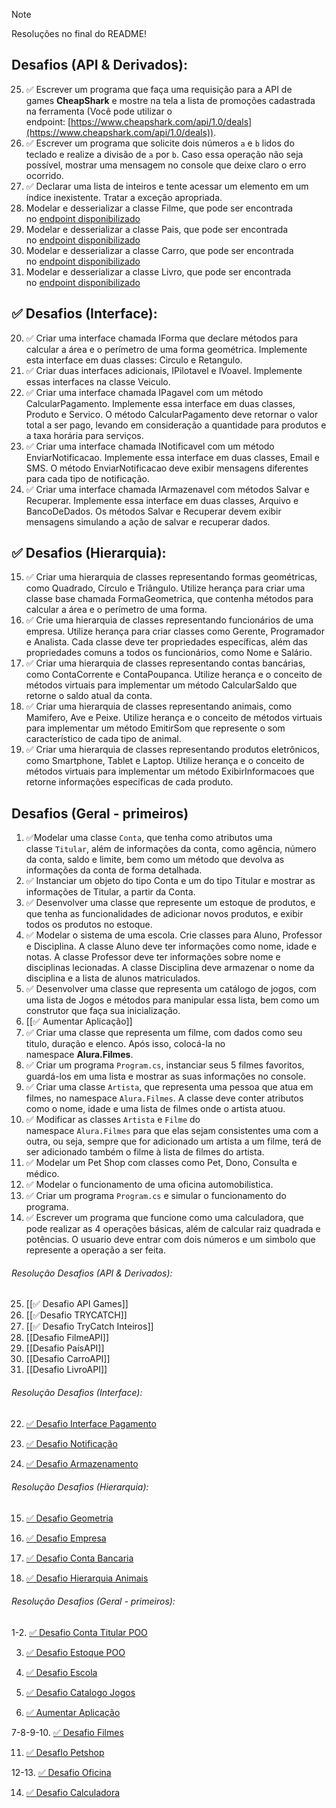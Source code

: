 >[!NOTE]
>Resoluções no final do README!

## Desafios (API & Derivados):
25. ✅ Escrever um programa que faça uma requisição para a API de games **CheapShark** e mostre na tela a lista de promoções cadastrada na ferramenta (Você pode utilizar o endpoint: [https://www.cheapshark.com/api/1.0/deals](https://www.cheapshark.com/api/1.0/deals)).
26. ✅ Escrever um programa que solicite dois números `a` e `b` lidos do teclado e realize a divisão de `a` por `b`. Caso essa operação não seja possível, mostrar uma mensagem no console que deixe claro o erro ocorrido.
27. ✅ Declarar uma lista de inteiros e tente acessar um elemento em um índice inexistente. Tratar a exceção apropriada.
28. Modelar e desserializar a classe Filme, que pode ser encontrada no [endpoint disponibilizado](https://raw.githubusercontent.com/ArthurOcFernandes/Exerc-cios-C-/curso-4-aula-2/Jsons/TopMovies.json)
29. Modelar e desserializar a classe Pais, que pode ser encontrada no [endpoint disponibilizado](https://raw.githubusercontent.com/ArthurOcFernandes/Exerc-cios-C-/curso-4-aula-2/Jsons/Paises.json)
30. Modelar e desserializar a classe Carro, que pode ser encontrada no [endpoint disponibilizado](https://raw.githubusercontent.com/ArthurOcFernandes/Exerc-cios-C-/curso-4-aula-2/Jsons/Carros.json)
31. Modelar e desserializar a classe Livro, que pode ser encontrada no [endpoint disponibilizado](https://raw.githubusercontent.com/ArthurOcFernandes/Exerc-cios-C-/curso-4-aula-2/Jsons/Livros.json)

## ✅ Desafios (Interface):
20. ✅ Criar uma interface chamada IForma que declare métodos para calcular a área e o perímetro de uma forma geométrica. Implemente esta interface em duas classes: Circulo e Retangulo.
21. ✅ Criar duas interfaces adicionais, IPilotavel e IVoavel. Implemente essas interfaces na classe Veiculo.
22. ✅ Criar uma interface chamada IPagavel com um método CalcularPagamento. Implemente essa interface em duas classes, Produto e Servico. O método CalcularPagamento deve retornar o valor total a ser pago, levando em consideração a quantidade para produtos e a taxa horária para serviços.
23. ✅ Criar uma interface chamada INotificavel com um método EnviarNotificacao. Implemente essa interface em duas classes, Email e SMS. O método EnviarNotificacao deve exibir mensagens diferentes para cada tipo de notificação.
24. ✅ Criar uma interface chamada IArmazenavel com métodos Salvar e Recuperar. Implemente essa interface em duas classes, Arquivo e BancoDeDados. Os métodos Salvar e Recuperar devem exibir mensagens simulando a ação de salvar e recuperar dados.

## ✅ Desafios (Hierarquia): 
15. ✅ Criar uma hierarquia de classes representando formas geométricas, como Quadrado, Círculo e Triângulo. Utilize herança para criar uma classe base chamada FormaGeometrica, que contenha métodos para calcular a área e o perímetro de uma forma.
16. ✅ Crie uma hierarquia de classes representando funcionários de uma empresa. Utilize herança para criar classes como Gerente, Programador e Analista. Cada classe deve ter propriedades específicas, além das propriedades comuns a todos os funcionários, como Nome e Salário.
17. ✅ Criar uma hierarquia de classes representando contas bancárias, como ContaCorrente e ContaPoupanca. Utilize herança e o conceito de métodos virtuais para implementar um método CalcularSaldo que retorne o saldo atual da conta.
18. ✅ Criar uma hierarquia de classes representando animais, como Mamifero, Ave e Peixe. Utilize herança e o conceito de métodos virtuais para implementar um método EmitirSom que represente o som característico de cada tipo de animal.
19. ✅ Criar uma hierarquia de classes representando produtos eletrônicos, como Smartphone, Tablet e Laptop. Utilize herança e o conceito de métodos virtuais para implementar um método ExibirInformacoes que retorne informações específicas de cada produto.

## Desafios (Geral - primeiros)
1. ✅Modelar uma classe `Conta`, que tenha como atributos uma classe `Titular`, além de informações da conta, como agência, número da conta, saldo e limite, bem como um método que devolva as informações da conta de forma detalhada.
2. ✅ Instanciar um objeto do tipo Conta e um do tipo Titular e mostrar as informações de Titular, a partir da Conta.
3. ✅ Desenvolver uma classe que represente um estoque de produtos, e que tenha as funcionalidades de adicionar novos produtos, e exibir todos os produtos no estoque.
4. ✅ Modelar o sistema de uma escola. Crie classes para Aluno, Professor e Disciplina. A classe Aluno deve ter informações como nome, idade e notas. A classe Professor deve ter informações sobre nome e disciplinas lecionadas. A classe Disciplina deve armazenar o nome da disciplina e a lista de alunos matriculados.
5. ✅ Desenvolver uma classe que representa um catálogo de jogos, com uma lista de Jogos e métodos para manipular essa lista, bem como um construtor que faça sua inicialização.
6. [[✅  Aumentar Aplicação]]
7. ✅ Criar uma classe que representa um filme, com dados como seu titulo, duração e elenco. Após isso, colocá-la no namespace **Alura.Filmes**.
8. ✅ Criar um programa `Program.cs`, instanciar seus 5 filmes favoritos, guardá-los em uma lista e mostrar as suas informações no console.
9. ✅ Criar uma classe `Artista`, que representa uma pessoa que atua em filmes, no namespace `Alura.Filmes`. A classe deve conter atributos como o nome, idade e uma lista de filmes onde o artista atuou.
10. ✅ Modificar as classes `Artista` e `Filme` do namespace `Alura.Filmes` para que elas sejam consistentes uma com a outra, ou seja, sempre que for adicionado um artista a um filme, terá de ser adicionado também o filme à lista de filmes do artista.
11. ✅ Modelar um Pet Shop com classes como Pet, Dono, Consulta e médico.
12. ✅ Modelar o funcionamento de uma oficina automobilistica.
13. ✅ Criar um programa `Program.cs` e simular o funcionamento do programa.
14. ✅ Escrever um programa que funcione como uma calculadora, que pode realizar as 4 operações básicas, além de calcular raiz quadrada e potências. O usuario deve entrar com dois números e um simbolo que represente a operação a ser feita.

###### Resolução Desafios (API & Derivados):
25. [[✅ Desafio API Games]]
26. [[✅Desafio TRYCATCH]]
27. [[✅ Desafio TryCatch Inteiros]]
28. [[Desafio FilmeAPI]]
29. [[Desafio PaísAPI]]
30. [[Desafio CarroAPI]]
31. [[Desafio LivroAPI]]

###### Resolução Desafios (Interface):

22. [✅ Desafio Interface Pagamento](https://github.com/TomazMPP/CSharpLearning/blob/main/DesafiosPropostos/Desafios%20Individual/%E2%9C%85%20Desafio%20Interface%20Pagamento.md)

23. [✅ Desafio Notificação](https://github.com/TomazMPP/CSharpLearning/blob/main/DesafiosPropostos/Desafios%20Individual/%E2%9C%85%20Desafio%20Notificação.md)

24. [✅ Desafio Armazenamento](https://github.com/TomazMPP/CSharpLearning/blob/main/DesafiosPropostos/Desafios%20Individual/%E2%9C%85%20Desafio%20Armazenamento.md)

###### Resolução Desafios (Hierarquia):
15. [✅ Desafio Geometria](https://github.com/TomazMPP/CSharpLearning/blob/main/DesafiosPropostos/Desafios%20Individual/%E2%9C%85%20Desafio%20Geometria.md)

16. [✅ Desafio Empresa](https://github.com/TomazMPP/CSharpLearning/blob/main/DesafiosPropostos/Desafios%20Individual/%E2%9C%85%20Desafio%20Empresa.md)

17. [✅ Desafio Conta Bancaria](https://github.com/TomazMPP/CSharpLearning/blob/main/DesafiosPropostos/Desafios%20Individual/%E2%9C%85%20Desafio%20Conta%20Bancaria.md)

18. [✅ Desafio Hierarquia Animais](https://github.com/TomazMPP/CSharpLearning/blob/main/DesafiosPropostos/Desafios%20Individual/%E2%9C%85%20Desafio%20Hierarquia%20Animais.md)

###### Resolução Desafios (Geral - primeiros):

1-2. [✅ Desafio Conta Titular POO](https://github.com/TomazMPP/CSharpLearning/blob/main/DesafiosPropostos/Desafios%20Individual/%E2%9C%85%20Desafio%20Conta%20Titular%20POO.md)

3. [✅ Desafio Estoque POO](https://github.com/TomazMPP/CSharpLearning/blob/main/DesafiosPropostos/Desafios%20Individual/%E2%9C%85%20Desafio%20Estoque%20POO.md)

4. [✅ Desafio Escola](https://github.com/TomazMPP/CSharpLearning/blob/main/DesafiosPropostos/Desafios%20Individual/%E2%9C%85%20Desafio%20Escola.md)
 
5. [✅ Desafio Catalogo Jogos](https://github.com/TomazMPP/CSharpLearning/blob/main/DesafiosPropostos/Desafios%20Individual/%E2%9C%85%20Desafio%20Catalogo%20Jogos.md)

6. [✅  Aumentar Aplicação](https://github.com/TomazMPP/CSharpLearning/blob/main/DesafiosPropostos/Desafios%20Individual/%E2%9C%85%20%20Aumentar%20Aplica%C3%A7%C3%A3o.md)

7-8-9-10. [✅ Desafio Filmes](https://github.com/TomazMPP/CSharpLearning/blob/main/DesafiosPropostos/Desafios%20Individual/%E2%9C%85%20Desafio%20Filmes.md)

11.  [✅ DesafIo Petshop](https://github.com/TomazMPP/CSharpLearning/blob/main/DesafiosPropostos/Desafios%20Individual/%E2%9C%85%20DesafIo%20Petshop.md)

12-13. [✅ Desafio Oficina](https://github.com/TomazMPP/CSharpLearning/blob/main/DesafiosPropostos/Desafios%20Individual/%E2%9C%85%20Desafio%20Oficina.md)

14. [✅ Desafio Calculadora](https://github.com/TomazMPP/CSharpLearning/blob/main/DesafiosPropostos/Desafios%20Individual/%E2%9C%85%20Desafio%20Calculadora.md)
